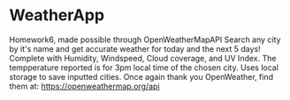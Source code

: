 # WeatherApp
Homework6, made possible through OpenWeatherMapAPI
Search any city by it's name and get accurate weather for today and the next 5 days!
Complete with Humidity, Windspeed, Cloud coverage, and UV Index.
The tempperature reported is for 3pm local time of the chosen city.
Uses local storage to save inputted cities.
Once again thank you OpenWeather, find them at: https://openweathermap.org/api